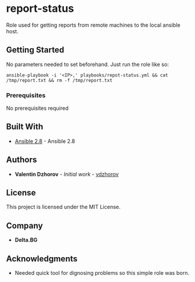 # report-status

Role used for getting reports from remote machines to the local ansible host.

## Getting Started

No parameters needed to set beforehand. Just run the role like so:

```ansible-playbook -i '<IP>,' playbooks/repot-status.yml && cat /tmp/report.txt && rm -f /tmp/report.txt```

### Prerequisites

No prerequisites required

## Built With

* [Ansible 2.8](https://docs.ansible.com/ansible/latest/roadmap/ROADMAP_2_8.html) - Ansible 2.8

## Authors

* **Valentin Dzhorov** - *Initial work* - [vdzhorov](https://github.com/vdzhorov)

## License

This project is licensed under the MIT License.

## Company
* **Delta.BG**

## Acknowledgments

* Needed quick tool for dignosing problems so this simple role was born.
